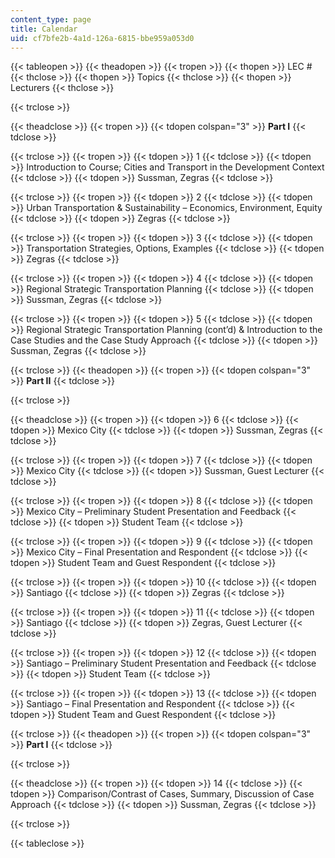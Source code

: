 ```yaml
---
content_type: page
title: Calendar
uid: cf7bfe2b-4a1d-126a-6815-bbe959a053d0
---
```


{{< tableopen >}}
{{< theadopen >}}
{{< tropen >}}
{{< thopen >}}
LEC #
{{< thclose >}}
{{< thopen >}}
Topics
{{< thclose >}}
{{< thopen >}}
Lecturers
{{< thclose >}}

{{< trclose >}}

{{< theadclose >}}
{{< tropen >}}
{{< tdopen colspan="3" >}}
**Part I**
{{< tdclose >}}

{{< trclose >}}
{{< tropen >}}
{{< tdopen >}}
1
{{< tdclose >}}
{{< tdopen >}}
Introduction to Course; Cities and Transport in the Development Context
{{< tdclose >}}
{{< tdopen >}}
Sussman, Zegras
{{< tdclose >}}

{{< trclose >}}
{{< tropen >}}
{{< tdopen >}}
2
{{< tdclose >}}
{{< tdopen >}}
Urban Transportation & Sustainability – Economics, Environment, Equity
{{< tdclose >}}
{{< tdopen >}}
Zegras
{{< tdclose >}}

{{< trclose >}}
{{< tropen >}}
{{< tdopen >}}
3
{{< tdclose >}}
{{< tdopen >}}
Transportation Strategies, Options, Examples
{{< tdclose >}}
{{< tdopen >}}
Zegras
{{< tdclose >}}

{{< trclose >}}
{{< tropen >}}
{{< tdopen >}}
4
{{< tdclose >}}
{{< tdopen >}}
Regional Strategic Transportation Planning
{{< tdclose >}}
{{< tdopen >}}
Sussman, Zegras
{{< tdclose >}}

{{< trclose >}}
{{< tropen >}}
{{< tdopen >}}
5
{{< tdclose >}}
{{< tdopen >}}
Regional Strategic Transportation Planning (cont’d) & Introduction to the Case Studies and the Case Study Approach
{{< tdclose >}}
{{< tdopen >}}
Sussman, Zegras
{{< tdclose >}}

{{< trclose >}}
{{< theadopen >}}
{{< tropen >}}
{{< tdopen colspan="3" >}}
**Part II**
{{< tdclose >}}

{{< trclose >}}

{{< theadclose >}}
{{< tropen >}}
{{< tdopen >}}
6
{{< tdclose >}}
{{< tdopen >}}
Mexico City
{{< tdclose >}}
{{< tdopen >}}
Sussman, Zegras
{{< tdclose >}}

{{< trclose >}}
{{< tropen >}}
{{< tdopen >}}
7
{{< tdclose >}}
{{< tdopen >}}
Mexico City
{{< tdclose >}}
{{< tdopen >}}
Sussman, Guest Lecturer
{{< tdclose >}}

{{< trclose >}}
{{< tropen >}}
{{< tdopen >}}
8
{{< tdclose >}}
{{< tdopen >}}
Mexico City – Preliminary Student Presentation and Feedback
{{< tdclose >}}
{{< tdopen >}}
Student Team
{{< tdclose >}}

{{< trclose >}}
{{< tropen >}}
{{< tdopen >}}
9
{{< tdclose >}}
{{< tdopen >}}
Mexico City – Final Presentation and Respondent
{{< tdclose >}}
{{< tdopen >}}
Student Team and Guest Respondent
{{< tdclose >}}

{{< trclose >}}
{{< tropen >}}
{{< tdopen >}}
10
{{< tdclose >}}
{{< tdopen >}}
Santiago
{{< tdclose >}}
{{< tdopen >}}
Zegras
{{< tdclose >}}

{{< trclose >}}
{{< tropen >}}
{{< tdopen >}}
11
{{< tdclose >}}
{{< tdopen >}}
Santiago
{{< tdclose >}}
{{< tdopen >}}
Zegras, Guest Lecturer
{{< tdclose >}}

{{< trclose >}}
{{< tropen >}}
{{< tdopen >}}
12
{{< tdclose >}}
{{< tdopen >}}
Santiago – Preliminary Student Presentation and Feedback
{{< tdclose >}}
{{< tdopen >}}
Student Team
{{< tdclose >}}

{{< trclose >}}
{{< tropen >}}
{{< tdopen >}}
13
{{< tdclose >}}
{{< tdopen >}}
Santiago – Final Presentation and Respondent
{{< tdclose >}}
{{< tdopen >}}
Student Team and Guest Respondent
{{< tdclose >}}

{{< trclose >}}
{{< theadopen >}}
{{< tropen >}}
{{< tdopen colspan="3" >}}
**Part I**
{{< tdclose >}}

{{< trclose >}}

{{< theadclose >}}
{{< tropen >}}
{{< tdopen >}}
14
{{< tdclose >}}
{{< tdopen >}}
Comparison/Contrast of Cases, Summary, Discussion of Case Approach
{{< tdclose >}}
{{< tdopen >}}
Sussman, Zegras
{{< tdclose >}}

{{< trclose >}}

{{< tableclose >}}
